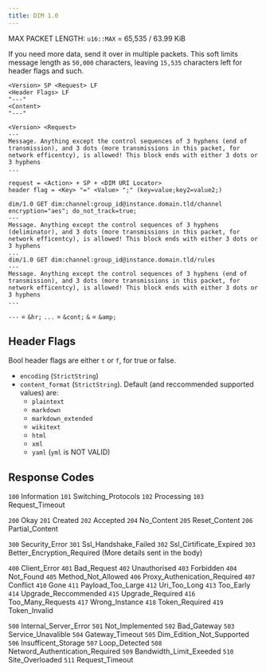 ```yaml
---
title: DIM 1.0
---
```


MAX PACKET LENGTH: `u16::MAX` = 65,535 / 63.99 KiB

If you need more data, send it over in multiple packets. This soft limits message length as `50,000` characters, leaving `15,535` characters left for header flags and such.

```
<Version> SP <Request> LF
<Header Flags> LF
"---"
<Content>
"---"
```

```
<Version> <Request>
---
Message. Anything except the control sequences of 3 hyphens (end of transmission), and 3 dots (more transmissions in this packet, for network efficentcy), is allowed! This block ends with either 3 dots or 3 hyphens
...
```

```
request = <Action> + SP + <DIM URI Locator>
header flag = <Key> "=" <Value> ";" (key=value;key2=value2;)
```

```
dim/1.0 GET dim:channel:group_id@instance.domain.tld/channel
encryption="aes"; do_not_track=true;
---
Message. Anything except the control sequences of 3 hyphens (deliminator), and 3 dots (more transmissions in this packet, for network efficentcy), is allowed! This block ends with either 3 dots or 3 hyphens
...
dim/1.0 GET dim:channel:group_id@instance.domain.tld/rules
---
Message. Anything except the control sequences of 3 hyphens (end of transmission), and 3 dots (more transmissions in this packet, for network efficentcy), is allowed! This block ends with either 3 dots or 3 hyphens
...
```

`---` = `&hr;`
`...` = `&cont;`
`&`      = `&amp;`

## Header Flags

Bool header flags are either `t` or `f`, for true or false. 

- `encoding` (`StrictString`)
- `content_format` (`StrictString`). Default (and reccommended supported values) are: 
    - `plaintext`
    - `markdown`
    - `markdown_extended`
    - `wikitext`
    - `html`
    - `xml`
    - `yaml` (`yml` is NOT VALID)


## Response Codes

`100` Information
`101` Switching_Protocols
`102` Processing
`103` Request_Timeout

`200` Okay
`201` Created
`202` Accepted
`204` No_Content
`205` Reset_Content
`206` Partial_Content

`300` Security_Error
`301` Ssl_Handshake_Failed
`302` Ssl_Cirtificate_Expired
`303` Better_Encryption_Required (More details sent in the body)

`400` Client_Error
`401` Bad_Request
`402` Unauthorised
`403` Forbidden
`404` Not_Found
`405` Method_Not_Allowed
`406` Proxy_Authenication_Required
`407` Conflict
`410` Gone
`411` Payload_Too_Large
`412` Uri_Too_Long
`413` Too_Early
`414` Upgrade_Reccommended
`415` Upgrade_Required
`416` Too_Many_Requests
`417` Wrong_Instance
`418` Token_Required
`419` Token_Invalid

`500` Internal_Server_Error
`501` Not_Implemented
`502` Bad_Gateway
`503` Service_Unavalible
`504` Gateway_Timeout
`505` Dim_Edition_Not_Supported
`506` Insufficent_Storage
`507` Loop_Detected
`508` Netword_Authentication_Required
`509` Bandwidth_Limit_Exeeded
`510` Site_Overloaded
`511` Request_Timeout 

